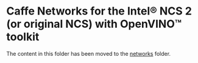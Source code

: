 # Caffe Networks for the Intel&reg; NCS 2 (or original NCS) with OpenVINO&trade; toolkit
The content in this folder has been moved to the [networks](../networks) folder.

